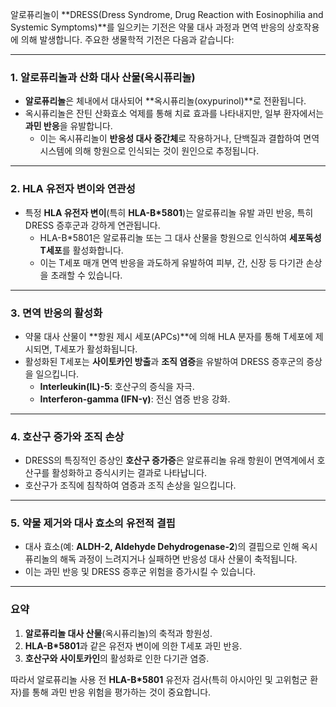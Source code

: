 알로퓨리놀이 **DRESS(Dress Syndrome, Drug Reaction with Eosinophilia and Systemic Symptoms)**를 일으키는 기전은 약물 대사 과정과 면역 반응의 상호작용에 의해 발생합니다. 주요한 생물학적 기전은 다음과 같습니다:

---

### 1. **알로퓨리놀과 산화 대사 산물(옥시퓨리놀)**

- **알로퓨리놀**은 체내에서 대사되어 **옥시퓨리놀(oxypurinol)**로 전환됩니다.
- 옥시퓨리놀은 잔틴 산화효소 억제를 통해 치료 효과를 나타내지만, 일부 환자에서는 **과민 반응**을 유발합니다.
    - 이는 옥시퓨리놀이 **반응성 대사 중간체**로 작용하거나, 단백질과 결합하여 면역 시스템에 의해 항원으로 인식되는 것이 원인으로 추정됩니다.

---

### 2. **HLA 유전자 변이와 연관성**

- 특정 **HLA 유전자 변이**(특히 **HLA-B*5801**)는 알로퓨리놀 유발 과민 반응, 특히 DRESS 증후군과 강하게 연관됩니다.
    - HLA-B*5801은 알로퓨리놀 또는 그 대사 산물을 항원으로 인식하여 **세포독성 T세포**를 활성화합니다.
    - 이는 T세포 매개 면역 반응을 과도하게 유발하여 피부, 간, 신장 등 다기관 손상을 초래할 수 있습니다.

---

### 3. **면역 반응의 활성화**

- 약물 대사 산물이 **항원 제시 세포(APCs)**에 의해 HLA 분자를 통해 T세포에 제시되면, T세포가 활성화됩니다.
- 활성화된 T세포는 **사이토카인 방출**과 **조직 염증**을 유발하여 DRESS 증후군의 증상을 일으킵니다.
    - **Interleukin(IL)-5**: 호산구의 증식을 자극.
    - **Interferon-gamma (IFN-γ)**: 전신 염증 반응 강화.

---

### 4. **호산구 증가와 조직 손상**

- DRESS의 특징적인 증상인 **호산구 증가증**은 알로퓨리놀 유래 항원이 면역계에서 호산구를 활성화하고 증식시키는 결과로 나타납니다.
- 호산구가 조직에 침착하여 염증과 조직 손상을 일으킵니다.

---

### 5. **약물 제거와 대사 효소의 유전적 결핍**

- 대사 효소(예: **ALDH-2, Aldehyde Dehydrogenase-2**)의 결핍으로 인해 옥시퓨리놀의 해독 과정이 느려지거나 실패하면 반응성 대사 산물이 축적됩니다.
- 이는 과민 반응 및 DRESS 증후군 위험을 증가시킬 수 있습니다.

---

### 요약

1. **알로퓨리놀 대사 산물**(옥시퓨리놀)의 축적과 항원성.
2. **HLA-B*5801**과 같은 유전자 변이에 의한 T세포 과민 반응.
3. **호산구와 사이토카인**의 활성화로 인한 다기관 염증.

따라서 알로퓨리놀 사용 전 **HLA-B*5801** 유전자 검사(특히 아시아인 및 고위험군 환자)를 통해 과민 반응 위험을 평가하는 것이 중요합니다.